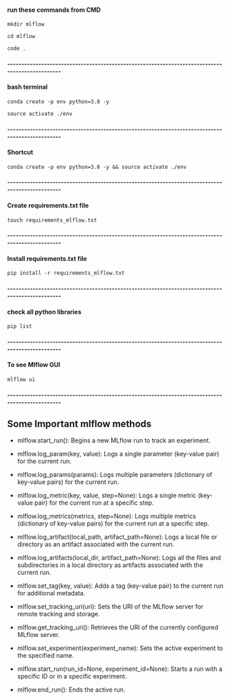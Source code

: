 #### run these commands from CMD
` mkdir mlflow `

` cd mlflow `

` code . `
#### -----------------------------------------------------------------------------------------------
#### bash terminal
` conda create -p env python=3.8 -y `

` source activate ./env `

#### -----------------------------------------------------------------------------------------------
#### Shortcut
` conda create -p env python=3.8 -y && source activate ./env `

#### -----------------------------------------------------------------------------------------------
#### Create requirements.txt file
` touch requirements_mlflow.txt `

#### -----------------------------------------------------------------------------------------------
#### Install requirements.txt file
` pip install -r requirements_mlflow.txt `


#### -----------------------------------------------------------------------------------------------
#### check all python libraries
`pip list `

#### -----------------------------------------------------------------------------------------------
#### To see Mlflow GUI
` mlflow ui `

#### -----------------------------------------------------------------------------------------------
## Some Important mlflow methods
- mlflow.start_run(): Begins a new MLflow run to track an experiment.

- mlflow.log_param(key, value): Logs a single parameter (key-value pair) for the current run.

- mlflow.log_params(params): Logs multiple parameters (dictionary of key-value pairs) for the current run.

- mlflow.log_metric(key, value, step=None): Logs a single metric (key-value pair) for the current run at a specific step.

- mlflow.log_metrics(metrics, step=None): Logs multiple metrics (dictionary of key-value pairs) for the current run at a specific step.

- mlflow.log_artifact(local_path, artifact_path=None): Logs a local file or directory as an artifact associated with the current run.

- mlflow.log_artifacts(local_dir, artifact_path=None): Logs all the files and subdirectories in a local directory as artifacts associated with the current run.

- mlflow.set_tag(key, value): Adds a tag (key-value pair) to the current run for additional metadata.
- mlflow.set_tracking_uri(uri): Sets the URI of the MLflow server for remote tracking and storage.
- mlflow.get_tracking_uri(): Retrieves the URI of the currently configured MLflow server.
- mlflow.set_experiment(experiment_name): Sets the active experiment to the specified name.
- mlflow.start_run(run_id=None, experiment_id=None): Starts a run with a specific ID or in a specific experiment.
- mlflow.end_run(): Ends the active run.
